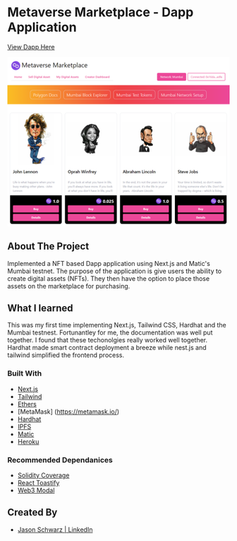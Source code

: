 # Metaverse Marketplace - Dapp Application
<a href="https://devs-app.herokuapp.com/" target="_blank">View Dapp Here</a>



<img src="public/Metaverse-Marketplace.PNG" alt="Logo" >

<!-- ABOUT THE PROJECT -->

## About The Project

Implemented a NFT based Dapp application using Next.js and Matic's Mumbai testnet. The purpose of the application is give users the ability to create digital assets (NFTs). They then have the option to place those assets on the marketplace for purchasing. 


## What I learned 
This was my first time implementing Next.js, Tailwind CSS, Hardhat and the Mumbai testnest. Fortunantley for me, the documentation was well put together. I found that these techonolgies really worked well together. Hardhat made smart contract deployment a breeze while nest.js and tailwind simplified the frontend process. 



### Built With

- [Next.js](https://nextjs.org/)
- [Tailwind](https://tailwindcss.com/)
- [Ethers](https://docs.ethers.io/v5/)
- [MetaMask] (https://metamask.io/)
- [Hardhat](https://hardhat.org/)
- [IPFS](https://ipfs.io/)
- [Matic](https://polygon.technology/)
- [Heroku](https://heroku.com)

### Recommended Dependanices
- [Solidity Coverage](https://www.npmjs.com/package/solidity-coverage)
- [React Toastify](https://github.com/fkhadra/react-toastify#readme)
- [Web3 Modal](https://www.npmjs.com/package/web3modal)




<!-- CONTACT -->

## Created By
* [Jason Schwarz | LinkedIn](https://www.linkedin.com/in/jason-schwarz-75b91482/)

